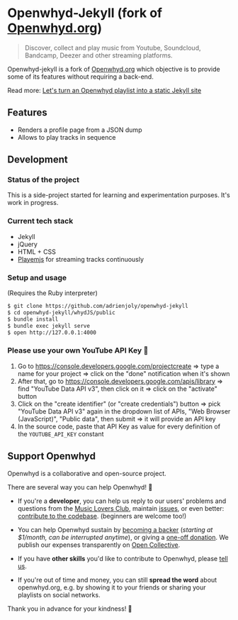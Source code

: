 # Openwhyd-Jekyll (fork of [Openwhyd.org](https://github.com/openwhyd/openwhyd))

> Discover, collect and play music from Youtube, Soundcloud, Bandcamp, Deezer and other streaming platforms.

Openwhyd-jekyll is a fork of [Openwhyd.org](https://github.com/openwhyd/openwhyd) which objective is to provide some of its features without requiring a back-end.

Read more: [Let's turn an Openwhyd playlist into a static Jekyll site](https://dev.to/adrienjoly/lets-turn-an-openwhyd-playlist-into-a-static-jekyll-site-341a)

## Features

- Renders a profile page from a JSON dump
- Allows to play tracks in sequence

## Development

### Status of the project

This is a side-project started for learning and experimentation purposes. It's work in progress.

### Current tech stack

- Jekyll
- jQuery
- HTML + CSS
- [Playemjs](https://github.com/adrienjoly/playemjs) for streaming tracks continuously

### Setup and usage

(Requires the Ruby interpreter)

```bash
$ git clone https://github.com/adrienjoly/openwhyd-jekyll
$ cd openwhyd-jekyll/whydJS/public
$ bundle install
$ bundle exec jekyll serve
$ open http://127.0.0.1:4000
```

### Please use your own YouTube API Key 🙏

1. Go to https://console.developers.google.com/projectcreate => type a name for your project => click on the "done" notification when it's shown
2. After that, go to https://console.developers.google.com/apis/library => find "YouTube Data API v3", then click on it => click on the "activate" button
3. Click on the "create identifier" (or "create credentials") button => pick "YouTube Data API v3" again in the dropdown list of APIs,  "Web Browser (JavaScript)", "Public data", then submit => it will provide an API key
4. In the source code, paste that API Key as value for every definition of the `YOUTUBE_API_KEY` constant

## Support Openwhyd

Openwhyd is a collaborative and open-source project.

There are several way you can help Openwhyd! 💓

- If you're a **developer**, you can help us reply to our users' problems and questions from the [Music Lovers Club](https://www.facebook.com/groups/openwhyd/), maintain [issues](https://github.com/openwhyd/openwhyd/issues), or even better: [contribute to the codebase](docs/FAQ.md#id-love-to-contribute-to-openwhyd-how-can-i-help). (beginners are welcome too!)

- You can help Openwhyd sustain by [becoming a backer](https://opencollective.com/openwhyd/order/313) (*starting at $1/month, can be interrupted anytime*), or giving a [one-off donation](https://opencollective.com/openwhyd/donate). We publish our expenses transparently on [Open Collective](https://opencollective.com/openwhyd).

- If you have **other skills** you'd like to contribute to Openwhyd, please [tell us](https://github.com/openwhyd/openwhyd/issues/new?title=Hi,+I+want+to+help!).

- If you're out of time and money, you can still **spread the word** about openwhyd.org, e.g. by showing it to your friends or sharing your playlists on social networks.

Thank you in advance for your kindness! 🤗
